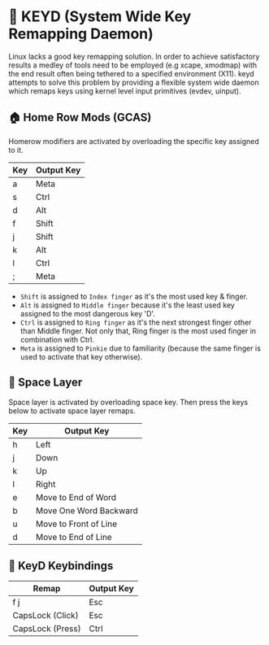 # 🎹 KEYD (System Wide Key Remapping Daemon)

Linux lacks a good key remapping solution. In order to achieve satisfactory
results a medley of tools need to be employed (e.g xcape, xmodmap) with the end
result often being tethered to a specified environment (X11). keyd attempts to
solve this problem by providing a flexible system wide daemon which remaps keys
using kernel level input primitives (evdev, uinput).

## 🏠 Home Row Mods (GCAS)

Homerow modifiers are activated by overloading the specific key assigned to it.

| Key | Output Key |
| --- | ---------- |
| a   | Meta       |
| s   | Ctrl       |
| d   | Alt        |
| f   | Shift      |
| j   | Shift      |
| k   | Alt        |
| l   | Ctrl       |
| ;   | Meta       |

- `Shift` is assigned to `Index finger` as it's the most used key & finger.
- `Alt` is assigned to `Middle finger` because it's the least used key
  assigned to the most dangerous key 'D'.
- `Ctrl` is assigned to `Ring finger` as it's the next strongest finger other
  than Middle finger. Not only that, Ring finger is the most used finger in
  combination with Ctrl.
- `Meta` is assigned to `Pinkie` due to familiarity (because the same finger is
  used to activate that key otherwise).

## 🚀 Space Layer

Space layer is activated by overloading space key. Then press the keys below to
activate space layer remaps.

| Key | Output Key             |
| --- | ---------------------- |
| h   | Left                   |
| j   | Down                   |
| k   | Up                     |
| l   | Right                  |
| e   | Move to End of Word    |
| b   | Move One Word Backward |
| u   | Move to Front of Line  |
| d   | Move to End of Line    |

## 🎹 KeyD Keybindings

| Remap            | Output Key |
| ---------------- | ---------- |
| f j              | Esc        |
| CapsLock (Click) | Esc        |
| CapsLock (Press) | Ctrl       |
